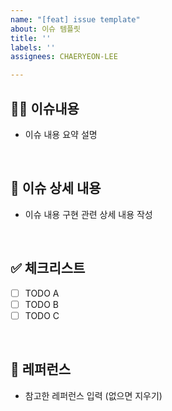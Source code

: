 ```yaml
---
name: "[feat] issue template"
about: 이슈 템플릿
title: ''
labels: ''
assignees: CHAERYEON-LEE

---
```


##  ✍🏻 이슈내용
- 이슈 내용 요약 설명
<br>

##  📑 이슈 상세 내용
- 이슈 내용 구현 관련 상세 내용 작성
<br>

##  ✅ 체크리스트
- [ ] TODO A
- [ ] TODO B
- [ ] TODO C
<br>

##  🚎 레퍼런스 
- 참고한 레퍼런스 입력 (없으면 지우기)
